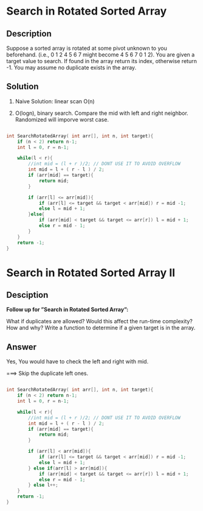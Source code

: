 # Search in Rotated Sorted Array

## Description

Suppose a sorted array is rotated at some pivot unknown to you beforehand.
(i.e., 0 1 2 4 5 6 7 might become 4 5 6 7 0 1 2).
You are given a target value to search. If found in the array return its index, otherwise return -1. You may assume no duplicate exists in the array.

## Solution
1. Naive Solution: linear scan O(n)

2. O(logn), binary search. Compare the mid with left and right neighbor. Randomized will imporve worst case.

```cpp

int SearchRotatedArray( int arr[], int n, int target){
	if (n < 2) return n-1;
	int l = 0, r = n-1;

	while(l < r){
		//int mid = (l + r )/2; // DONT USE IT TO AVOID OVERFLOW
		int mid = l + ( r - l ) / 2;
		if (arr[mid] == target){
			return mid;
		} 

		if (arr[l] <= arr[mid]){
			if (arr[l] <= target && target < arr[mid]) r = mid -1;
			else l = mid + 1;
		}else{
			if (arr[mid] < target && target <= arr[r]) l = mid + 1;
			else r = mid - 1;
		}
	}
	return -1;
}
```


# Search in Rotated Sorted Array II

## Desciption

**Follow up for ”Search in Rotated Sorted Array”:**

What if duplicates are allowed? Would this affect the run-time complexity? How and why?
Write a function to determine if a given target is in the array.

## Answer

Yes, You would have to check the left and right with mid.

===> Skip the duplicate left ones.


```cpp

int SearchRotatedArray( int arr[], int n, int target){
	if (n < 2) return n-1;
	int l = 0, r = n-1;

	while(l < r){
		//int mid = (l + r )/2; // DONT USE IT TO AVOID OVERFLOW
		int mid = l + ( r - l ) / 2;
		if (arr[mid] == target){
			return mid;
		} 

		if (arr[l] < arr[mid]){
			if (arr[l] <= target && target < arr[mid]) r = mid -1;
			else l = mid + 1;
		} else if(arr[l] > arr[mid]){
			if (arr[mid] < target && target <= arr[r]) l = mid + 1;
			else r = mid - 1;
		} else l++;
	}
	return -1;
}
```
